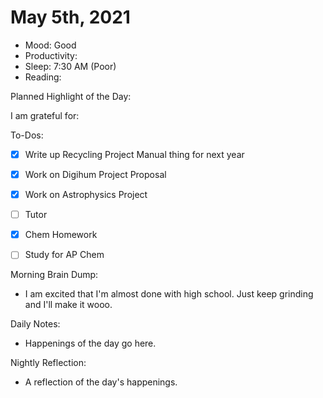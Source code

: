 # May 5th, 2021

- Mood: Good
- Productivity: 
- Sleep: 7:30 AM (Poor)
- Reading: 

Planned Highlight of the Day:

I am grateful for: 

To-Dos:
- [x] Write up Recycling Project Manual thing for next year
- [x] Work on Digihum Project Proposal
- [x] Work on Astrophysics Project
- [ ] Tutor
- [x] Chem Homework
- [ ] Study for AP Chem


Morning Brain Dump:
- I am excited that I'm almost done with high school. Just keep grinding and I'll make it wooo.

Daily Notes:
- Happenings of the day go here.


Nightly Reflection: 
- A reflection of the day's happenings.





